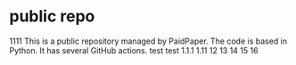 # public repo
1111
This is a public repository managed by PaidPaper. The code is based in Python. It has several GitHub actions.
test
test 1.1.1
1.11
12
13
14
15
16
